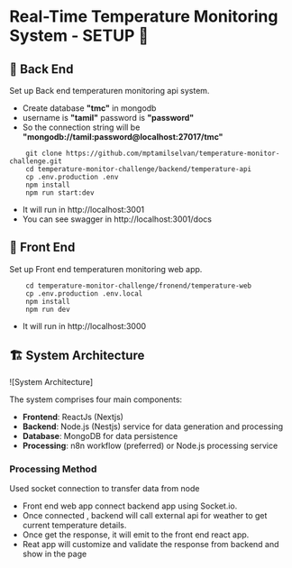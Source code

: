 # Real-Time Temperature Monitoring System - SETUP 🚀


## 🎯 Back End

Set up Back end temperaturen monitoring api system.

- Create database **"tmc"** in mongodb
- username is **"tamil"** password is **"password"**
- So the connection string will be **"mongodb://tamil:password@localhost:27017/tmc"**

``` 
    git clone https://github.com/mptamilselvan/temperature-monitor-challenge.git
    cd temperature-monitor-challenge/backend/temperature-api
    cp .env.production .env
    npm install
    npm run start:dev
```
-   It will run in http://localhost:3001
-   You can see swagger in http://localhost:3001/docs

## 🎯 Front End

Set up Front end temperaturen monitoring web app.

```
    cd temperature-monitor-challenge/fronend/temperature-web
    cp .env.production .env.local
    npm install
    npm run dev
```
-   It will run in http://localhost:3000


## 🏗️ System Architecture

![System Architecture]

The system comprises four main components:

-   **Frontend**: ReactJs (Nextjs) 
-   **Backend**: Node.js (Nestjs) service for data generation and processing
-   **Database**: MongoDB for data persistence
-   **Processing**: n8n workflow (preferred) or Node.js processing service

### Processing Method

Used socket connection to transfer data from node

-   Front end web app connect backend app using Socket.io.  
-   Once connected , backend will call external api for weather to get current temperature details.
-   Once get the response, it will emit to the front end react app.
-   Reat app will customize and validate the response from backend and show in the page



